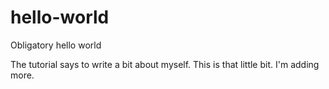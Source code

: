 # hello-world
Obligatory hello world

The tutorial says to write a bit about myself. This is that little bit.
I'm adding more.
